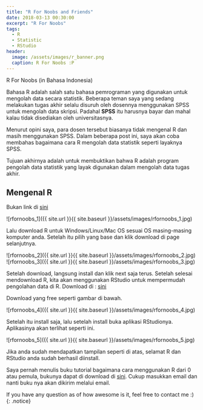 ```yaml
---
title: "R For Noobs and Friends"
date: 2018-03-13 00:30:00
excerpt: "R For Noobs"
tags:
  - R
  - Statistic
  - RStudio
header:
  image: /assets/images/r_banner.png
  caption: R For Noobs :P
---
```

R For Noobs (in Bahasa Indonesia)

Bahasa R adalah salah satu bahasa pemrograman yang digunakan untuk mengolah data secara statistik.
Beberapa teman saya yang sedang melakukan tugas akhir selalu disuruh oleh dosennya menggunakan SPSS untuk mengolah data skripsi. Padahal **SPSS** itu harusnya bayar dan mahal kalau tidak disediakan oleh universitasnya.

Menurut opini saya, para dosen tersebut biasanya tidak mengenal R dan masih menggunakan SPSS. Dalam beberapa post ini, saya akan coba membahas bagaimana cara R mengolah data statistik seperti layaknya SPSS.

Tujuan akhirnya adalah untuk membuktikan bahwa R adalah program pengolah data statistik yang layak digunakan dalam mengolah data tugas akhir.

## Mengenal R

Bukan link di [sini](https://cran.r-project.org/)

![rfornoobs_1]({{ site.url }}{{ site.baseurl }}/assets/images/rfornoobs_1.jpg)

Lalu download R untuk Windows/Linux/Mac OS sesuai OS masing-masing komputer anda. Setelah itu pilih yang base dan klik download di page selanjutnya.

![rfornoobs_2]({{ site.url }}{{ site.baseurl }}/assets/images/rfornoobs_2.jpg)
![rfornoobs_3]({{ site.url }}{{ site.baseurl }}/assets/images/rfornoobs_3.jpg)

Setelah download, langsung install dan klik next saja terus. Setelah selesai mendownload R, kita akan menggunakan RStudio untuk mempermudah pengolahan data di R. Download di : [sini](https://www.rstudio.com/products/rstudio/download/)

Download yang free seperti gambar di bawah.

![rfornoobs_4]({{ site.url }}{{ site.baseurl }}/assets/images/rfornoobs_4.jpg)

Setelah itu install saja, lalu setelah install buka aplikasi RStudionya. Aplikasinya akan terlihat seperti ini.

![rfornoobs_5]({{ site.url }}{{ site.baseurl }}/assets/images/rfornoobs_5.jpg)

Jika anda sudah mendapatkan tampilan seperti di atas, selamat R dan RStudio anda sudah berhasil diinstall.

Saya pernah menulis buku tutorial bagaimana cara menggunakan R dari 0 atau pemula, bukunya dapat di download di  [sini](http://bukudata.com).
Cukup masukkan email dan nanti buku nya akan dikirim melalui email.


 If you have any question as of how awesome is it, feel free to contact me :)
{: .notice}
